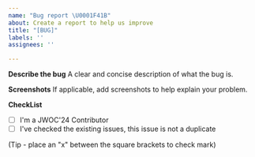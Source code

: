 ```yaml
---
name: "Bug report \U0001F41B"
about: Create a report to help us improve
title: "[BUG]"
labels: ''
assignees: ''

---
```


**Describe the bug**
A clear and concise description of what the bug is.

**Screenshots**
If applicable, add screenshots to help explain your problem.

**CheckList**
- [ ] I'm a JWOC'24 Contributor
- [ ] I've checked the existing issues, this issue is not a duplicate

(Tip - place an "x" between the square brackets to check mark)
